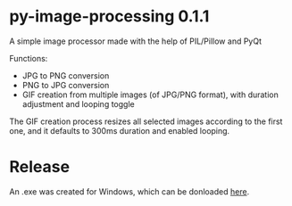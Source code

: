 # py-image-processing 0.1.1
A simple image processor made with the help of PIL/Pillow and PyQt

Functions:
* JPG to PNG conversion
* PNG to JPG conversion
* GIF creation from multiple images (of JPG/PNG format), with duration adjustment and looping toggle

The GIF creation process resizes all selected images according to the first one, and it defaults to 300ms duration and enabled looping.

# Release
An .exe was created for Windows, which can be donloaded [here](https://github.com/GCHOfficial/py-image-processing/releases/tag/0.1.1).
